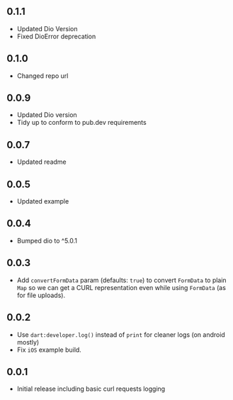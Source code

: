 ## 0.1.1

* Updated Dio Version
* Fixed DioError deprecation

## 0.1.0

* Changed repo url

## 0.0.9

* Updated Dio version
* Tidy up to conform to pub.dev requirements

## 0.0.7

* Updated readme

## 0.0.5

* Updated example

## 0.0.4

* Bumped dio to ^5.0.1

## 0.0.3

* Add `convertFormData` param (defaults: `true`) to convert `FormData` to plain `Map` so we can get
  a CURL representation even while using `FormData` (as for file uploads).

## 0.0.2

* Use `dart:developer.log()` instead of `print` for cleaner logs (on android mostly)
* Fix `iOS` example build.

## 0.0.1

* Initial release including basic curl requests logging
